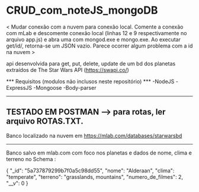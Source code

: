 # CRUD_com_noteJS_mongoDB
< Mudar conexão com a nuvem para conexão local. Comente a conexão com mLab e descomente conexão local (linhas 12 e 9 respectivamente no arquivo app.js) e abra uma com mongod.exe e mongo.exe. Ao executar get/id/<numeroid>, retorna-se um JSON vazio. Parece ocorrer algum problema com a id na nuvem > 


api desenvolvida para get, put, delete, update de um bd dos planetas extraídos de The Star Wars API (https://swapi.co/)

*** Requisitos (modulos não inclusos neste repositório) ***
-NodeJS
-ExpressJS
-Mongoose
-Body-parser

******************************
TESTADO EM POSTMAN --> para rotas, ler arquivo ROTAS.TXT.
----------------
Banco localizado na nuvem em https://mlab.com/databases/starwarsbd


---------------------------------------------------------------------------------------------------

Banco salvo em mlab.com com foco nos planetas e dados de nome, clima e terreno no Schema :

{
    "_id": "5a737879299b7f0a5c98dd55",
    "nome": "Alderaan",
    "clima": "temperate",
    "terreno": "grasslands, mountains",
    "numero_de_filmes": 2,
    "__v": 0
}

